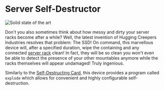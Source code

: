 # Server Self-Destructor

![Solid state of the art](item:computronics:computronics.ocParts@11)

Don't you also sometimes think about how messy and dirty your server racks become after a while? Well, the latest invention of Hugging Creepers Industries resolves that problem: The SSD! On command, this marvellous device will, after a specified duration, wipe the containing and any connected [server rack](/%LANGUAGE%/block/rack.md) clean! In fact, they will be so clean you won't even be able to detect the presence of your other mountables anymore while the racks themselves will appear undamaged! Truly ingenious.

Similarly to the [Self-Destructing Card](self_destructing_card.md), this device provides a program called `explode` which allows for convenient and highly configurable self-destruction. 
